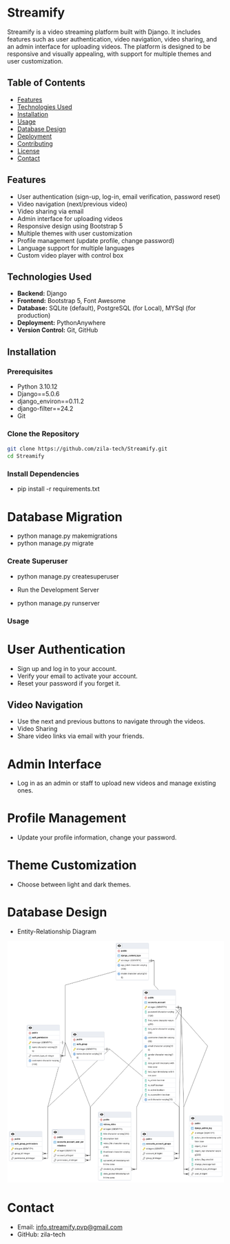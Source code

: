 # Streamify

Streamify is a video streaming platform built with Django. It includes features such as user authentication, video navigation, video sharing, and an admin interface for uploading videos. The platform is designed to be responsive and visually appealing, with support for multiple themes and user customization.

## Table of Contents

- [Features](#features)
- [Technologies Used](#technologies-used)
- [Installation](#installation)
- [Usage](#usage)
- [Database Design](#database-design)
- [Deployment](#deployment)
- [Contributing](#contributing)
- [License](#license)
- [Contact](#contact)

## Features

- User authentication (sign-up, log-in, email verification, password reset)
- Video navigation (next/previous video)
- Video sharing via email
- Admin interface for uploading videos
- Responsive design using Bootstrap 5
- Multiple themes with user customization
- Profile management (update profile, change password)
- Language support for multiple languages
- Custom video player with control box

## Technologies Used

- **Backend:** Django
- **Frontend:** Bootstrap 5, Font Awesome
- **Database:** SQLite (default), PostgreSQL (for Local), MYSql (for production)
- **Deployment:** PythonAnywhere
- **Version Control:** Git, GitHub

## Installation

### Prerequisites

- Python 3.10.12
- Django==5.0.6
- django_environ==0.11.2
- django-filter==24.2
- Git

### Clone the Repository

```bash
git clone https://github.com/zila-tech/Streamify.git
cd Streamify
```

### Install Dependencies

- pip install -r requirements.txt

# Database Migration

- python manage.py makemigrations
- python manage.py migrate

### Create Superuser

- python manage.py createsuperuser

- Run the Development Server

- python manage.py runserver

### Usage

# User Authentication

- Sign up and log in to your account.
- Verify your email to activate your account.
- Reset your password if you forget it.

## Video Navigation

- Use the next and previous buttons to navigate through the videos.
- Video Sharing
- Share video links via email with your friends.

# Admin Interface

- Log in as an admin or staff to upload new videos and manage existing ones.

# Profile Management

- Update your profile information, change your password.

# Theme Customization

- Choose between light and dark themes.

# Database Design

- Entity-Relationship Diagram

![ER Diagram](static/images/er_diagram.png)

# Contact

- Email: info.streamify.pvp@gmail.com
- GitHub: zila-tech
